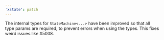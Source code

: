 ```yaml
---
'xstate': patch
---
```


The internal types for `StateMachine<...>` have been improved so that all type params are required, to prevent errors when using the types. This fixes weird issues like #5008.
